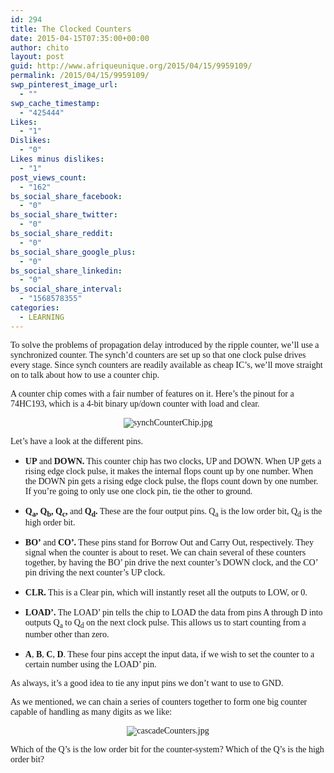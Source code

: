 ```yaml
---
id: 294
title: The Clocked Counters
date: 2015-04-15T07:35:00+00:00
author: chito
layout: post
guid: http://www.afriqueunique.org/2015/04/15/9959109/
permalink: /2015/04/15/9959109/
swp_pinterest_image_url:
  - ""
swp_cache_timestamp:
  - "425444"
Likes:
  - "1"
Dislikes:
  - "0"
Likes minus dislikes:
  - "1"
post_views_count:
  - "162"
bs_social_share_facebook:
  - "0"
bs_social_share_twitter:
  - "0"
bs_social_share_reddit:
  - "0"
bs_social_share_google_plus:
  - "0"
bs_social_share_linkedin:
  - "0"
bs_social_share_interval:
  - "1568578355"
categories:
  - LEARNING
---
```

<span style="font-family:Verdana;">To solve the problems of propagation delay introduced by the ripple counter, we&#8217;ll use a synchronized counter. The synch&#8217;d counters are set up so that one clock pulse drives every stage. Since synch counters are readily available as cheap IC&#8217;s, we&#8217;ll move straight on to talk about how to use a counter chip.</span>

<span style="font-family:Verdana;">A counter chip comes with a fair number of features on it. Here&#8217;s the pinout for a 74HC193, which is a 4-bit binary up/down counter with load and clear.</span>

<p align="center">
  <span style="font-family:Verdana;"><img src="http://www.eecs.tufts.edu/~dsculley/tutorial/flopsandcounters/synchCounterChip.jpg" alt="synchCounterChip.jpg" /></span>
</p>

<span style="font-family:Verdana;">Let&#8217;s have a look at the different pins.</span>

  * <span style="font-family:Verdana;"><strong>UP</strong> and <strong>DOWN.</strong> This counter chip has two clocks, UP and DOWN. When UP gets a rising edge clock pulse, it makes the internal flops count up by one number. When the DOWN pin gets a rising edge clock pulse, the flops count down by one number. If you&#8217;re going to only use one clock pin, tie the other to ground.</span>

  * <span style="font-family:Verdana;"><b>Q<sub>a</sub>, Q<sub>b</sub>, Q<sub>c</sub>,</b> and <strong>Q<sub>d</sub>.</strong> These are the four output pins. Q<sub>a</sub> is the low order bit, Q<sub>d</sub> is the high order bit.</span>

  * <span style="font-family:Verdana;"><strong>BO&#8217;</strong> and <strong>CO&#8217;.</strong> These pins stand for Borrow Out and Carry Out, respectively. They signal when the counter is about to reset. We can chain several of these counters together, by having the BO&#8217; pin drive the next counter&#8217;s DOWN clock, and the CO&#8217; pin driving the next counter&#8217;s UP clock.</span>

  * <span style="font-family:Verdana;"><strong>CLR.</strong> This is a Clear pin, which will instantly reset all the outputs to LOW, or 0.</span>

  * <span style="font-family:Verdana;"><strong>LOAD&#8217;.</strong> The LOAD&#8217; pin tells the chip to LOAD the data from pins A through D into outputs Q<sub>a</sub> to Q<sub>d</sub> on the next clock pulse. This allows us to start counting from a number other than zero.</span>

  * <span style="font-family:Verdana;"><strong>A</strong>, <strong>B</strong>, <strong>C</strong>, <strong>D</strong>. These four pins accept the input data, if we wish to set the counter to a certain number using the LOAD&#8217; pin.</span>

<span style="font-family:Verdana;">As always, it&#8217;s a good idea to tie any input pins we don&#8217;t want to use to GND.</span>

<span style="font-family:Verdana;">As we mentioned, we can chain a series of counters together to form one big counter capable of handling as many digits as we like:</span>

<p align="center">
  <span style="font-family:Verdana;"><img src="http://www.eecs.tufts.edu/~dsculley/tutorial/flopsandcounters/cascadeCounters.jpg" alt="cascadeCounters.jpg" /></span>
</p>

<span style="font-family:Verdana;">Which of the Q&#8217;s is the low order bit for the counter-system? Which of the Q&#8217;s is the high order bit?</span>